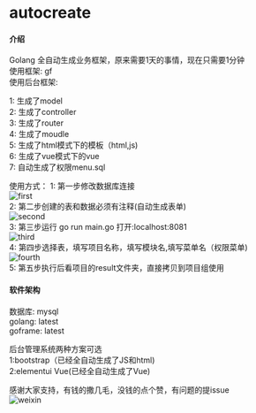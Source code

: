 # autocreate

#### 介绍
Golang 全自动生成业务框架，原来需要1天的事情，现在只需要1分钟<br/>
使用框架: gf<br/>
使用后台框架:<br/>

1: 生成了model<br/>
2: 生成了controller<br/>
3: 生成了router<br/>
4: 生成了moudle<br/>
5: 生成了html模式下的模板（html,js)<br/>
6: 生成了vue模式下的vue<br/>
7: 自动生成了权限menu.sql<br/>

使用方式：
1: 第一步修改数据库连接<br/>
![first](https://github.com/CrazyRocks/autocreate/blob/master/intro/1.jpg)<br/>
2: 第二步创建的表和数据必须有注释(自动生成表单)<br/>
![second](https://github.com/CrazyRocks/autocreate/blob/master/intro/2.jpg)<br/>
3: 第三步运行 go run main.go 打开:localhost:8081<br/>
![third](https://github.com/CrazyRocks/autocreate/blob/master/intro/3.jpg)<br/>
4: 第四步选择表，填写项目名称，填写模块名,填写菜单名（权限菜单)<br/>
![fourth](https://github.com/CrazyRocks/autocreate/blob/master/intro/4.jpg)<br/>
5: 第五步执行后看项目的result文件夹，直接拷贝到项目组使用<br/>

#### 软件架构
数据库: mysql<br/>
golang: latest<br/>
goframe: latest<br/>

后台管理系统两种方案可选<br/>
1:bootstrap（已经全自动生成了JS和html)<br/>
2:elementui Vue(已经全自动生成了Vue)<br/>

感谢大家支持，有钱的撒几毛，没钱的点个赞，有问题的提issue<br/>
![weixin](https://github.com/CrazyRocks/autocreate/blob/master/intro/donate.jpg)
